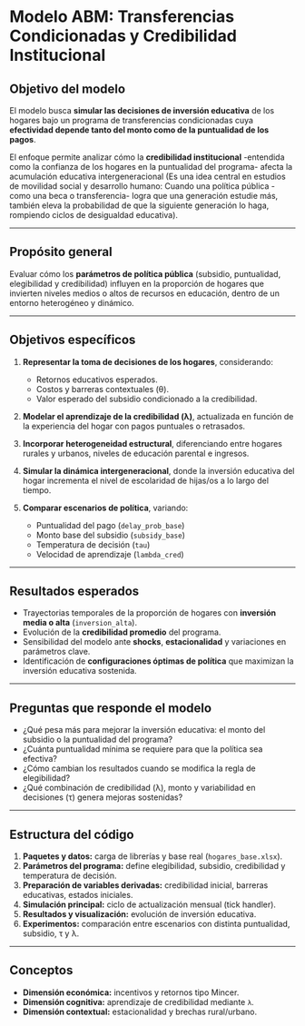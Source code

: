 # Modelo ABM: Transferencias Condicionadas y Credibilidad Institucional

## Objetivo del modelo

El modelo busca **simular las decisiones de inversión educativa** de los hogares bajo un programa de transferencias condicionadas cuya **efectividad depende tanto del monto como de la puntualidad de los pagos**.  

El enfoque permite analizar cómo la **credibilidad institucional** -entendida como la confianza de los hogares en la puntualidad del programa- afecta la acumulación educativa intergeneracional (Es una idea central en estudios de movilidad social y desarrollo humano: Cuando una política pública -como una beca o transferencia- logra que una generación estudie más, también eleva la probabilidad de que la siguiente generación lo haga, rompiendo ciclos de desigualdad educativa).

---

## Propósito general

Evaluar cómo los **parámetros de política pública** (subsidio, puntualidad, elegibilidad y credibilidad) influyen en la proporción de hogares que invierten niveles medios o altos de recursos en educación, dentro de un entorno heterogéneo y dinámico.

---

## Objetivos específicos

1. **Representar la toma de decisiones de los hogares**, considerando:
   - Retornos educativos esperados.
   - Costos y barreras contextuales (θ).
   - Valor esperado del subsidio condicionado a la credibilidad.

2. **Modelar el aprendizaje de la credibilidad (λ)**, actualizada en función de la experiencia del hogar con pagos puntuales o retrasados.

3. **Incorporar heterogeneidad estructural**, diferenciando entre hogares rurales y urbanos, niveles de educación parental e ingresos.

4. **Simular la dinámica intergeneracional**, donde la inversión educativa del hogar incrementa el nivel de escolaridad de hijas/os a lo largo del tiempo.

5. **Comparar escenarios de política**, variando:
   - Puntualidad del pago (`delay_prob_base`)
   - Monto base del subsidio (`subsidy_base`)
   - Temperatura de decisión (`tau`)
   - Velocidad de aprendizaje (`lambda_cred`)

---

## Resultados esperados

- Trayectorias temporales de la proporción de hogares con **inversión media o alta** (`inversion_alta`).
- Evolución de la **credibilidad promedio** del programa.
- Sensibilidad del modelo ante **shocks**, **estacionalidad** y variaciones en parámetros clave.
- Identificación de **configuraciones óptimas de política** que maximizan la inversión educativa sostenida.

---

## Preguntas que responde el modelo

- ¿Qué pesa más para mejorar la inversión educativa: el monto del subsidio o la puntualidad del programa?
- ¿Cuánta puntualidad mínima se requiere para que la política sea efectiva?
- ¿Cómo cambian los resultados cuando se modifica la regla de elegibilidad?
- ¿Qué combinación de credibilidad (λ), monto y variabilidad en decisiones (τ) genera mejoras sostenidas?

---

## Estructura del código

1. **Paquetes y datos:** carga de librerías y base real (`hogares_base.xlsx`).
2. **Parámetros del programa:** define elegibilidad, subsidio, credibilidad y temperatura de decisión.
3. **Preparación de variables derivadas:** credibilidad inicial, barreras educativas, estados iniciales.
4. **Simulación principal:** ciclo de actualización mensual (tick handler).
5. **Resultados y visualización:** evolución de inversión educativa.
6. **Experimentos:** comparación entre escenarios con distinta puntualidad, subsidio, τ y λ.

---

## Conceptos

- **Dimensión económica:** incentivos y retornos tipo Mincer.
- **Dimensión cognitiva:** aprendizaje de credibilidad mediante `λ`.
- **Dimensión contextual:** estacionalidad y brechas rural/urbano.
